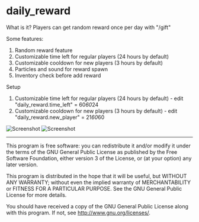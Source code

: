# daily_reward

What is it? Players can get random reward once per day with "/gift"

Some features:

1. Random reward feature​
2. Customizable time left for regular players (24 hours by default)
3. Customizable cooldown​ for new players (3 hours by default)
4. Particles and sound for reward spawn
5. Inventory check before add reward

Setup

1. Customizable time left for regular players (24 hours by default) - edit "daily_reward.time_left" = 60*60*24
2. Customizable cooldown for new players (3 hours by default) - edit "daily_reward.new_player" = 21*60*60

![Screenshot](https://i.ibb.co/Bq2CxyP/ezgif-3-9ece55015854.gif)
![Screenshot](https://i.ibb.co/Rpz5F4z/text.png)

---------------------------------------------------------------------
This program is free software: you can redistribute it and/or modify
it under the terms of the GNU General Public License as published by
the Free Software Foundation, either version 3 of the License, or
(at your option) any later version.

This program is distributed in the hope that it will be useful,
but WITHOUT ANY WARRANTY; without even the implied warranty of
MERCHANTABILITY or FITNESS FOR A PARTICULAR PURPOSE.  See the
GNU General Public License for more details.

You should have received a copy of the GNU General Public License
along with this program.  If not, see <http://www.gnu.org/licenses/>.